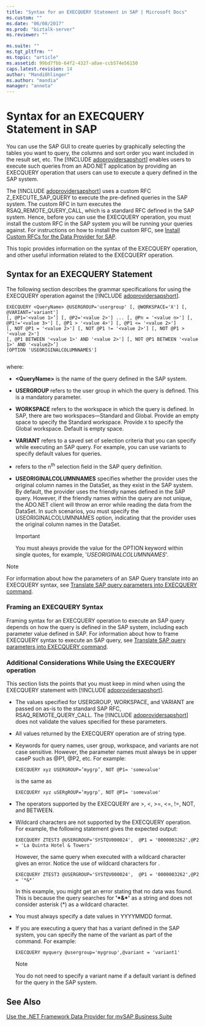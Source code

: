 ```yaml
---
title: "Syntax for an EXECQUERY Statement in SAP | Microsoft Docs"
ms.custom: ""
ms.date: "06/08/2017"
ms.prod: "biztalk-server"
ms.reviewer: ""

ms.suite: ""
ms.tgt_pltfrm: ""
ms.topic: "article"
ms.assetid: 99bd7fbb-64f2-4327-a8ae-ccb574e56150
caps.latest.revision: 14
author: "MandiOhlinger"
ms.author: "mandia"
manager: "anneta"
---
```

# Syntax for an EXECQUERY Statement in SAP
You can use the SAP GUI to create queries by graphically selecting the tables you want to query, the columns and sort order you want included in the result set, etc. The [!INCLUDE [adoprovidersapshort](../../includes/adoprovidersapshort-md.md)] enables users to execute such queries from an ADO.NET application by providing an EXECQUERY operation that users can use to execute a query defined in the SAP system.  
  
 The [!INCLUDE [adoprovidersapshort](../../includes/adoprovidersapshort-md.md)] uses a custom RFC Z_EXECUTE_SAP_QUERY to execute the pre-defined queries in the SAP system. The custom RFC in turn executes the RSAQ_REMOTE_QUERY_CALL, which is a standard RFC defined in the SAP system. Hence, before you can use the EXECQUERY operation, you must install the custom RFC in the SAP system you will be running your queries against. For instructions on how to install the custom RFC, see [Install Custom RFCs for the Data Provider for SAP](../../adapters-and-accelerators/adapter-sap/install-custom-rfcs-for-the-data-provider-for-sap.md).  
  
 This topic provides information on the syntax of the EXECQUERY operation, and other useful information related to the EXECQUERY operation.  
  
## Syntax for an EXECQUERY Statement  
 The following section describes the grammar specifications for using the EXECQUERY operation against the [!INCLUDE [adoprovidersapshort](../../includes/adoprovidersapshort-md.md)].  
  
```  
EXECQUERY <QueryName> @USERGROUP='usergroup' [, @WORKSPACE='X'] [, @VARIANT='variant']   
[, @P1='<value 1>’] [, @P2='<value 2>'] ... [, @Pn = '<value n>'] [, @P1!='<value 3>'] [, @P1 > '<value 4>'] [, @P1 <= '<value 2>']   
[, NOT @P1 = '<value 2>'] [, NOT @P1 != '<value 2>'] [, NOT @P1 > '<value 2>']   
[, @P1 BETWEEN '<value 1>' AND '<value 2>'] [, NOT @P1 BETWEEN '<value 1>' AND '<value2>’]  
[OPTION 'USEORIGINALCOLUMNNAMES']  
  
```  
  
 where:  
  
- **\<QueryName\>** is the name of the query defined in the SAP system.  
  
- **USERGROUP** refers to the user group in which the query is defined. This is a mandatory parameter.  
  
- **WORKSPACE** refers to the workspace in which the query is defined. In SAP, there are two workspaces—Standard and Global. Provide an empty space to specify the Standard workspace. Provide `X` to specify the Global workspace. Default is empty space.  
  
- **VARIANT** refers to a saved set of selection criteria that you can specify while executing an SAP query. For example, you can use variants to specify default values for queries.  
  
- <strong><xref href="Pn" data-throw-if-not-resolved="False" data-raw-source="@Pn"></xref></strong> refers to the n<sup>th</sup> selection field in the SAP query definition.  
  
- **USEORIGINALCOLUMNNAMES** specifies whether the provider uses the original column names in the DataSet, as they exist in the SAP system. By default, the provider uses the friendly names defined in the SAP query. However, if the friendly names within the query are not unique, the ADO.NET client will throw an error while reading the data from the DataSet. In such scenarios, you must specify the USEORIGINALCOLUMNNAMES option, indicating that the provider uses the original column names in the DataSet.  
  
  > [!IMPORTANT]
  >  You must always provide the value for the OPTION keyword within single quotes, for example, '*USEORIGINALCOLUMNNAMES*'.  
  
> [!NOTE]
>  For information about how the parameters of an SAP Query translate into an EXECQUERY syntax, see [Translate SAP query parameters into EXECQUERY command](../../adapters-and-accelerators/adapter-sap/translate-sap-query-parameters-into-execquery-command.md).  
  
### Framing an EXECQUERY Syntax  
 Framing syntax for an EXECQUERY operation to execute an SAP query depends on how the query is defined in the SAP system, including each parameter value defined in SAP. For information about how to frame EXECQUERY syntax to execute an SAP query, see [Translate SAP query parameters into EXECQUERY command](../../adapters-and-accelerators/adapter-sap/translate-sap-query-parameters-into-execquery-command.md).  
  
### Additional Considerations While Using the EXECQUERY operation  
 This section lists the points that you must keep in mind when using the EXECQUERY statement with [!INCLUDE [adoprovidersapshort](../../includes/adoprovidersapshort-md.md)].  
  
- The values specified for USERGROUP, WORKSPACE, and VARIANT are passed on as-is to the standard SAP RFC, RSAQ_REMOTE_QUERY_CALL. The [!INCLUDE [adoprovidersapshort](../../includes/adoprovidersapshort-md.md)] does not validate the values specified for these parameters.  
  
- All values returned by the EXECQUERY operation are of string type.  
  
- Keywords for query names, user group, workspace, and variants are not case sensitive. However, the parameter names must always be in upper caseP such as @P1, @P2, etc. For example:  
  
  ```  
  EXECQUERY xyz USERGROUP=’mygrp’, NOT @P1= 'somevalue'  
  ```  
  
   is the same as  
  
  ```  
  EXECQUERY xyz uSERgROUP=’mygrp’, NOT @P1= 'somevalue'  
  ```  
  
- The operators supported by the EXECQUERY are >, <, >=, <=, !=, NOT, and BETWEEN.  
  
- Wildcard characters are not supported by the EXECQUERY operation. For example, the following statement gives the expected output:  
  
  ```  
  EXECQUERY ZTEST3 @USERGROUP='SYSTQV000024',  @P1 = '0000003262',@P2 = 'La Quinta Hotel & Towers'  
  ```  
  
   However, the same query when executed with a wildcard character gives an error. Notice the use of wildcard characters for <strong><xref href="P2" data-throw-if-not-resolved="False" data-raw-source="@P2"></xref></strong>.  
  
  ```  
  EXECQUERY ZTEST3 @USERGROUP='SYSTQV000024',  @P1 = '0000003262',@P2 = '*&*'  
  ```  
  
   In this example, you might get an error stating that no data was found. This is because the query searches for **'\*&\*'** as a string and does not consider asterisk (*) as a wildcard character.  
  
- You must always specify a date values in YYYYMMDD format.  
  
- If you are executing a query that has a variant defined in the SAP system, you can specify the name of the variant as part of the command. For example:  
  
  ```  
  EXECQUERY myquery @usergroup='mygroup',@variant = 'variant1'  
  ```  
  
  > [!NOTE]
  >  You do not need to specify a variant name if a default variant is defined for the query in the SAP system.  
  
## See Also  
 [Use the .NET Framework Data Provider for mySAP Business Suite](../../adapters-and-accelerators/adapter-sap/use-the-net-framework-data-provider-for-mysap-business-suite.md)